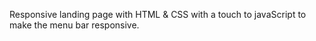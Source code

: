 Responsive landing page with HTML & CSS with a touch to javaScript to make the menu bar responsive.
